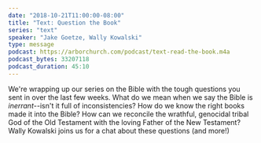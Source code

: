 ```yaml
---
date: "2018-10-21T11:00:00-08:00"
title: "Text: Question the Book"
series: "text"
speaker: "Jake Goetze, Wally Kowalski"
type: message
podcast: https://arborchurch.com/podcast/text-read-the-book.m4a
podcast_bytes: 33207118
podcast_duration: 45:10
---
```


We're wrapping up our series on the Bible with the tough questions you sent in over the last few weeks. What do we mean
when we say the Bible is *inerrant*--isn't it full of inconsistencies? How do we know the right books made it into the
Bible? How can we reconcile the wrathful, genocidal tribal God of the Old Testament with the loving Father of the New
Testament? Wally Kowalski joins us for a chat about these questions (and more!)

